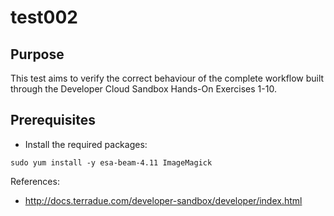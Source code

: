 # test002

## Purpose

This test aims to verify the correct behaviour of the complete workflow built through the Developer Cloud Sandbox Hands-On Exercises 1-10.

## Prerequisites

* Install the required packages:

```
sudo yum install -y esa-beam-4.11 ImageMagick
```

References:

* http://docs.terradue.com/developer-sandbox/developer/index.html
